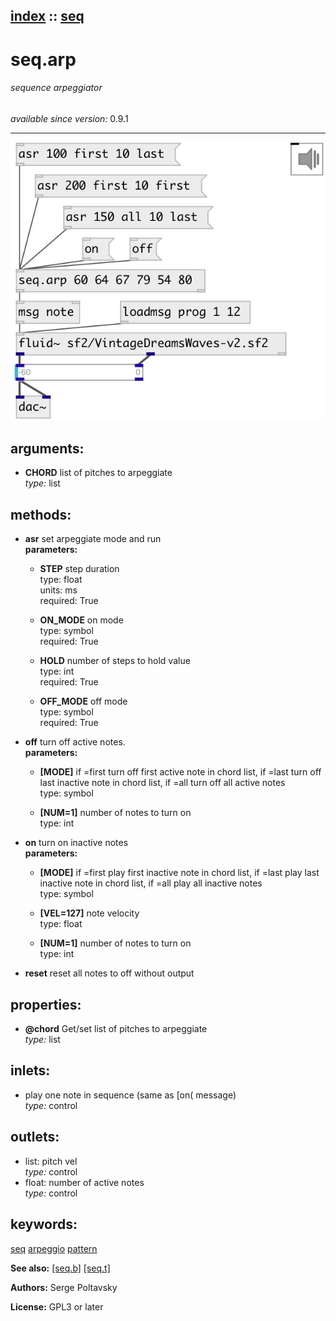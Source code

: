 [index](index.html) :: [seq](category_seq.html)
---

# seq.arp

###### sequence arpeggiator

*available since version:* 0.9.1

---




[![example](../examples/img/seq.arp.jpg)](../examples/pd/seq.arp.pd)



## arguments:

* **CHORD**
list of pitches to arpeggiate<br>
_type:_ list<br>



## methods:

* **asr**
set arpeggiate mode and run<br>
  __parameters:__
  - **STEP** step duration<br>
    type: float <br>
    units: ms <br>
    required: True <br>

  - **ON_MODE** on mode<br>
    type: symbol <br>
    required: True <br>

  - **HOLD** number of steps to hold value<br>
    type: int <br>
    required: True <br>

  - **OFF_MODE** off mode<br>
    type: symbol <br>
    required: True <br>

* **off**
turn off active notes.<br>
  __parameters:__
  - **[MODE]** if =first turn off first active note in chord list, if =last turn off last inactive note in chord list, if =all turn off all active notes<br>
    type: symbol <br>

  - **[NUM=1]** number of notes to turn on<br>
    type: int <br>

* **on**
turn on inactive notes<br>
  __parameters:__
  - **[MODE]** if =first play first inactive note in chord list, if =last play last inactive note in chord list, if =all play all inactive notes<br>
    type: symbol <br>

  - **[VEL=127]** note velocity<br>
    type: float <br>

  - **[NUM=1]** number of notes to turn on<br>
    type: int <br>

* **reset**
reset all notes to off without output<br>




## properties:

* **@chord** 
Get/set list of pitches to arpeggiate<br>
_type:_ list<br>



## inlets:

* play one note in sequence (same as [on( message)<br>
_type:_ control



## outlets:

* list: pitch vel<br>
_type:_ control
* float: number of active notes<br>
_type:_ control



## keywords:

[seq](keywords/seq.html)
[arpeggio](keywords/arpeggio.html)
[pattern](keywords/pattern.html)



**See also:**
[\[seq.b\]](seq.b.html)
[\[seq.t\]](seq.t.html)




**Authors:** Serge Poltavsky




**License:** GPL3 or later






